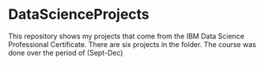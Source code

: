# DataScienceProjects
This repository shows my projects that come from the IBM Data Science Professional Certificate.
There are six projects in the folder. The course was done over the period of (Sept-Dec)
